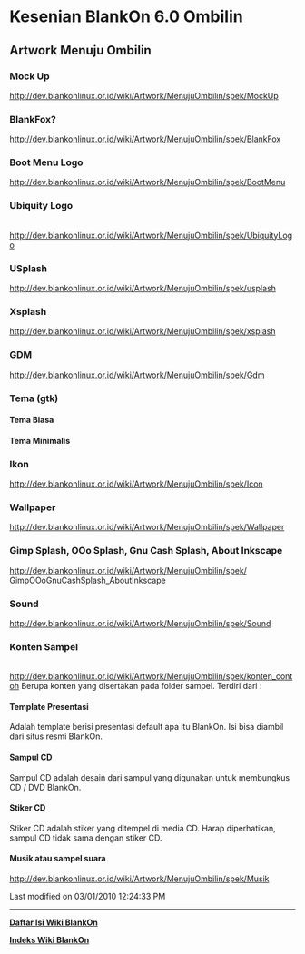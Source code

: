 # Kesenian BlankOn 6.0 Ombilin

## Artwork Menuju Ombilin
### Mock Up
​http://dev.blankonlinux.or.id/wiki/Artwork/MenujuOmbilin/spek/MockUp

### BlankFox?
​http://dev.blankonlinux.or.id/wiki/Artwork/MenujuOmbilin/spek/BlankFox

### Boot Menu Logo
​http://dev.blankonlinux.or.id/wiki/Artwork/MenujuOmbilin/spek/BootMenu
### Ubiquity Logo
​http://dev.blankonlinux.or.id/wiki/Artwork/MenujuOmbilin/spek/UbiquityLogo
### USplash
​http://dev.blankonlinux.or.id/wiki/Artwork/MenujuOmbilin/spek/usplash
### Xsplash
​http://dev.blankonlinux.or.id/wiki/Artwork/MenujuOmbilin/spek/xsplash
### GDM
​http://dev.blankonlinux.or.id/wiki/Artwork/MenujuOmbilin/spek/Gdm
### Tema (gtk)
#### Tema Biasa
#### Tema Minimalis
### Ikon
​http://dev.blankonlinux.or.id/wiki/Artwork/MenujuOmbilin/spek/Icon
### Wallpaper
​http://dev.blankonlinux.or.id/wiki/Artwork/MenujuOmbilin/spek/Wallpaper
### Gimp Splash, OOo Splash, Gnu Cash Splash, About Inkscape
​http://dev.blankonlinux.or.id/wiki/Artwork/MenujuOmbilin/spek/
GimpOOoGnuCashSplash_AboutInkscape
### Sound
​http://dev.blankonlinux.or.id/wiki/Artwork/MenujuOmbilin/spek/Sound
### Konten Sampel
​http://dev.blankonlinux.or.id/wiki/Artwork/MenujuOmbilin/spek/konten_contoh
Berupa konten yang disertakan pada folder sampel. Terdiri dari :
#### Template Presentasi
Adalah template berisi presentasi default apa itu BlankOn. Isi bisa diambil
dari situs resmi BlankOn.
#### Sampul CD
Sampul CD adalah desain dari sampul yang digunakan untuk membungkus CD / DVD
BlankOn.
#### Stiker CD
Stiker CD adalah stiker yang ditempel di media CD. Harap diperhatikan, sampul
CD tidak sama dengan stiker CD.
#### Musik atau sampel suara
​http://dev.blankonlinux.or.id/wiki/Artwork/MenujuOmbilin/spek/Musik

Last modified on 03/01/2010 12:24:33 PM




---
[**Daftar Isi Wiki BlankOn**](/DaftarIsi/README.md)
 
[**Indeks Wiki BlankOn**](/Indeks.md)



